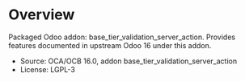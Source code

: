 # Overview

Packaged Odoo addon: base_tier_validation_server_action. Provides features documented in upstream Odoo 16 under this addon.

- Source: OCA/OCB 16.0, addon base_tier_validation_server_action
- License: LGPL-3
